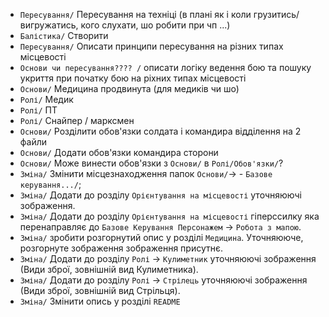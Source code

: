 - `Пересування/` Пересування на техніці (в плані як і коли грузитись/вигружатись, кого слухати, шо робити при чп ...)
- `Балістика/` Створити
- `Пересування/` Описати принципи пересування на різних типах місцевості
- `Основи чи пересування???? /` описати логіку ведення бою та пошуку укриття при початку бою на ріхних типах місцевості
- `Основи/` Медицина продвинута (для медиків чи шо)
- `Ролі/` Медик
- `Ролі/` ПТ
- `Ролі/` Снайпер / марксмен
- `Основи/` Розділити обов'язки солдата і командира відділення на 2 файли
- `Основи/` Додати обов'язки командира сторони
- `Основи/` Може винести обов'язки з `Основи/` в `Ролі/Обов'язки/`?
- `Зміна/` Змінити місцезнаходження папок `Основи/`-> - `Базове керування.../`; 
- `Зміна/` Додати до розділу `Орієнтування на місцевості` уточняюючі зображення.
- `Зміна/` Додати до розділу `Орієнтування на місцевості` гіперссилку яка перенаправляє до `Базове Керування Персонажем` -> `Робота з мапою`.
- `Зміна/` зробити розгорнутий опис у розділі `Медицина`. Уточняююче, розгорнуте зображення зображення присутнє.
- `Зміна/` Додати до розділу `Ролі` -> `Кулиметник` уточняюючі зображення (Види зброї, зовнішній вид Кулиметника).
- `Зміна/` Додати до розділу `Ролі` -> `Стрілець` уточняюючі зображення (Види зброї, зовнішній вид Стрільця).
- `Зміна/` Змінити опись у розділі `README`
